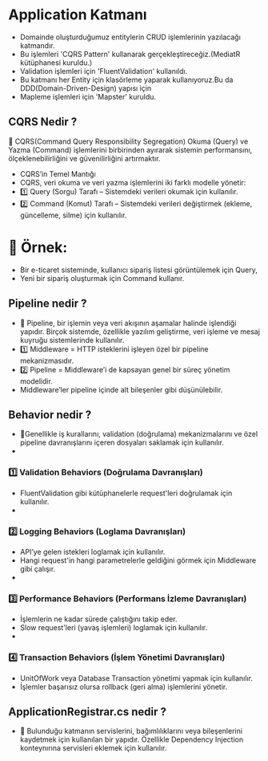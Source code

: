 ﻿# Application Katmanı 
- Domainde oluşturduğumuz entitylerin CRUD işlemlerinin yazılacağı katmandır.
- Bu işlemleri 'CQRS Pattern' kullanarak gerçekleştireceğiz.(MediatR kütüphanesi kuruldu.)
- Validation işlemleri için 'FluentValidation' kullanıldı.
- Bu katmanı her Entity için klasörleme yaparak kullanıyoruz.Bu da DDD(Domain-Driven-Design) yapısı için
- Mapleme işlemleri için 'Mapster' kuruldu.


## CQRS Nedir ?
📌 CQRS(Command Query Responsibility Segregation) Okuma (Query) ve Yazma (Command) işlemlerini birbirinden ayırarak sistemin performansını, ölçeklenebilirliğini ve güvenilirliğini artırmaktır.

- CQRS’in Temel Mantığı
- CQRS, veri okuma ve veri yazma işlemlerini iki farklı modelle yönetir:
- 1️⃣ Query (Sorgu) Tarafı – Sistemdeki verileri okumak için kullanılır.
- 2️⃣ Command (Komut) Tarafı – Sistemdeki verileri değiştirmek (ekleme, güncelleme, silme) için kullanılır.

# 📌 Örnek:
- Bir e-ticaret sisteminde, kullanıcı sipariş listesi görüntülemek için Query,
- Yeni bir sipariş oluşturmak için Command kullanır.

## Pipeline nedir ?
- 📌 Pipeline, bir işlemin veya veri akışının aşamalar halinde işlendiği yapıdır. Birçok sistemde, özellikle yazılım geliştirme, veri işleme ve mesaj kuyruğu sistemlerinde kullanılır.
- 1️⃣ Middleware = HTTP isteklerini işleyen özel bir pipeline mekanizmasıdır.
- 2️⃣ Pipeline = Middleware’i de kapsayan genel bir süreç yönetim modelidir.
- Middleware’ler pipeline içinde alt bileşenler gibi düşünülebilir.


## Behavior nedir ?
- 📌Genellikle iş kurallarını, validation (doğrulama) mekanizmalarını ve özel pipeline davranışlarını içeren dosyaları saklamak için kullanılır.
- 
### 1️⃣ Validation Behaviors (Doğrulama Davranışları)
- FluentValidation gibi kütüphanelerle request'leri doğrulamak için kullanılır.
- 
### 2️⃣ Logging Behaviors (Loglama Davranışları)
- API’ye gelen istekleri loglamak için kullanılır.
- Hangi request'in hangi parametrelerle geldiğini görmek için Middleware gibi çalışır.
- 
### 3️⃣ Performance Behaviors (Performans İzleme Davranışları)
- İşlemlerin ne kadar sürede çalıştığını takip eder.
- Slow request'leri (yavaş işlemleri) loglamak için kullanılır.
- 
### 4️⃣ Transaction Behaviors (İşlem Yönetimi Davranışları)
- UnitOfWork veya Database Transaction yönetimi yapmak için kullanılır.
- İşlemler başarısız olursa rollback (geri alma) işlemlerini yönetir.

## ApplicationRegistrar.cs nedir ?
- 📌 Bulunduğu katmanın servislerini, bağımlılıklarını veya bileşenlerini kaydetmek için kullanılan bir yapıdır. Özellikle Dependency Injection konteynırına servisleri eklemek için kullanılır.